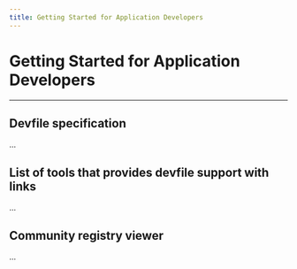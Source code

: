 ```yaml
---
title: Getting Started for Application Developers
---
```


# Getting Started for Application Developers

---

## **Devfile specification**

...

## **List of tools that provides devfile support with links**

...

## **Community registry viewer**

...
